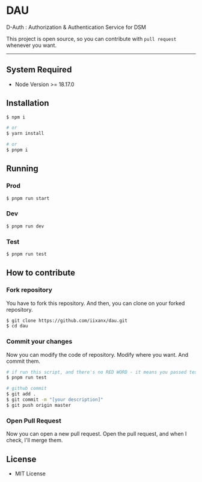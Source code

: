 # DAU

D-Auth : Authorization & Authentication Service for DSM

This project is open source, so you can contribute with `pull request` whenever you want.

---

## System Required

- Node Version >= 18.17.0


## Installation

```bash
$ npm i

# or
$ yarn install

# or
$ pnpm i
```

## Running

### Prod
```bash
$ pnpm run start
```

### Dev

```bash
$ pnpm run dev
```

### Test

```bash
$ pnpm run test
```

## How to contribute

### Fork repository

You have to fork this repository. And then, you can clone on your forked repository.

```bash
$ git clone https://github.com/iixanx/dau.git
$ cd dau
```

### Commit your changes

Now you can modify the code of repository.
Modify where you want. And commit them.

```bash
# if run this script, and there's no RED WORD - it means you passed test!
$ pnpm run test
```

```bash
# github commit
$ git add .
$ git commit -m "[your description]"
$ git push origin master
```

### Open Pull Request

Now you can open a new pull request. Open the pull request, and when I check, I'll merge them.

## License

- MIT License
